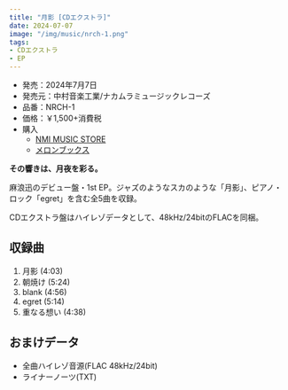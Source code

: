 ```yaml
---
title: "月影 [CDエクストラ]"
date: 2024-07-07
image: "/img/music/nrch-1.png"
tags:
- CDエクストラ
- EP
---
```


- 発売：2024年7月7日
- 発売元：中村音楽工業/ナカムラミュージックレコーズ
- 品番：NRCH-1
- 価格：￥1,500+消費税
- 購入
    - [NMI MUSIC STORE](https://nmimusic.booth.pm/items/5865685)
    - [メロンブックス](https://www.melonbooks.co.jp/detail/detail.php?product_id=2527472)

**その響きは、月夜を彩る。**

麻浪迅のデビュー盤・1st EP。ジャズのようなスカのような「月影」、ピアノ・ロック「egret」を含む全5曲を収録。

CDエクストラ盤はハイレゾデータとして、48kHz/24bitのFLACを同梱。

## 収録曲
1. 月影 (4:03)
2. 朝焼け (5:24)
3. blank (4:56)
4. egret (5:14)
5. 重なる想い (4:38)

## おまけデータ
- 全曲ハイレゾ音源(FLAC 48kHz/24bit)
- ライナーノーツ(TXT)
